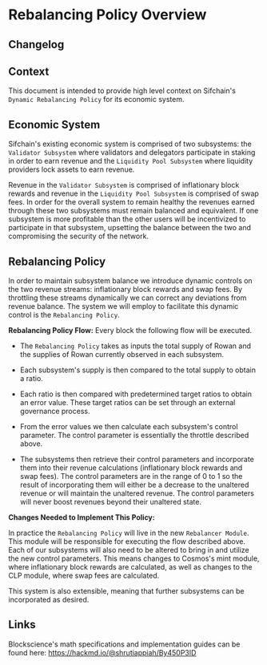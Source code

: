 # **Rebalancing Policy Overview**

## Changelog



## Context
This document is intended to provide high level context on Sifchain's `Dynamic Rebalancing Policy` for its economic system.

## Economic System
Sifchain's existing economic system is comprised of two subsystems: the `Validator Subsystem` where validators and delegators participate in staking in order to earn revenue and the `Liquidity Pool Subsystem` where liquidity providers lock assets to earn revenue. 

Revenue in the `Validator Subsystem` is comprised of inflationary block rewards and revenue in the `Liquidity Pool Subsystem` is comprised of swap fees. In order for the overall system to remain healthy the revenues earned through these two subsystems must remain balanced and equivalent. If one subsystem is more profitable than the other users will be incentivized to participate in that subsystem, upsetting the balance between the two and compromising the security of the network.

## Rebalancing Policy
In order to maintain subsystem balance we introduce dynamic controls on the two revenue streams: inflationary block rewards and swap fees. By throttling these streams dynamically we can correct any deviations from revenue balance. The system we will employ to facilitate this dynamic control is the `Rebalancing Policy`.

**Rebalancing Policy Flow:** Every block the following flow will be executed.

- The `Rebalancing Policy` takes as inputs the total supply of Rowan and the supplies of Rowan currently observed in each subsystem.

- Each subsystem's supply is then compared to the total supply to obtain a ratio. 

- Each ratio is then compared with predetermined target ratios to obtain an error value. These target ratios can be set through an external governance process. 

- From the error values we then calculate each subsystem's control parameter. The control parameter is essentially the throttle described above. 

- The subsystems then retrieve their control parameters and incorporate them into their revenue calculations (inflationary block rewards and swap fees). The control parameters are in the range of 0 to 1 so the result of incorporating them will either be a decrease to the unaltered revenue or will maintain the unaltered revenue. The control parameters will never boost revenues beyond their unaltered state.

**Changes Needed to Implement This Policy:**

In practice the `Rebalancing Policy` will live in the new `Rebalancer Module`. This module will be responsible for executing the flow described above. Each of our subsystems will also need to be altered to bring in and utilize the new control parameters. This means changes to Cosmos's mint module, where inflationary block rewards are calculated, as well as changes to the CLP module, where swap fees are calculated.

This system is also extensible, meaning that further subsystems can be incorporated as desired.

## Links

Blockscience's math specifications and implementation guides can be found here: https://hackmd.io/@shrutiappiah/By450P3ID